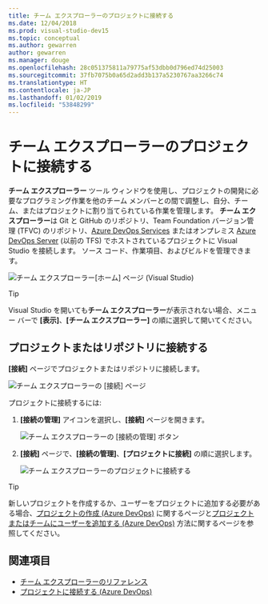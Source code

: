 ```yaml
---
title: チーム エクスプローラーのプロジェクトに接続する
ms.date: 12/04/2018
ms.prod: visual-studio-dev15
ms.topic: conceptual
ms.author: gewarren
author: gewarren
ms.manager: douge
ms.openlocfilehash: 28c051375811a79775af53dbb0d796ed74d25003
ms.sourcegitcommit: 37fb7075b0a65d2add3b137a5230767aa3266c74
ms.translationtype: HT
ms.contentlocale: ja-JP
ms.lasthandoff: 01/02/2019
ms.locfileid: "53848299"
---
```

# <a name="connect-to-projects-in-team-explorer"></a>チーム エクスプローラーのプロジェクトに接続する

**チーム エクスプローラー** ツール ウィンドウを使用し、プロジェクトの開発に必要なプログラミング作業を他のチーム メンバーとの間で調整し、自分、チーム、またはプロジェクトに割り当てられている作業を管理します。 **チーム エクスプローラー**は Git と GitHub のリポジトリ、Team Foundation バージョン管理 (TFVC) のリポジトリ、[Azure DevOps Services](/azure/devops/user-guide/what-is-azure-devops-services) またはオンプレミス [Azure DevOps Server](/tfs/index) (以前の TFS) でホストされているプロジェクトに Visual Studio を接続します。 ソース コード、作業項目、およびビルドを管理できます。

![チーム エクスプローラー[ホーム] ページ (Visual Studio)](media/team-explorer/team-explorer.png)

> [!TIP]
> Visual Studio を開いても**チーム エクスプローラー**が表示されない場合、メニュー バーで **[表示]**、**[チーム エクスプローラー]** の順に選択して開いてください。

## <a name="connect-to-a-project-or-repository"></a>プロジェクトまたはリポジトリに接続する

**[接続]** ページでプロジェクトまたはリポジトリに接続します。

![チーム エクスプローラーの [接続] ページ](media/team-explorer/connect.png)

プロジェクトに接続するには:

1. **[接続の管理]** アイコンを選択し、**[接続]** ページを開きます。

   ![チーム エクスプローラーの [接続の管理] ボタン](media/team-explorer/manage-connections.png)

1. **[接続]** ページで、**[接続の管理]**、**[プロジェクトに接続]** の順に選択します。

   ![チーム エクスプローラーのプロジェクトに接続する](media/team-explorer/connect-project.png)

> [!TIP]
> 新しいプロジェクトを作成するか、ユーザーをプロジェクトに追加する必要がある場合、[プロジェクトの作成 (Azure DevOps)](/azure/devops/organizations/projects/create-project) に関するページと[プロジェクトまたはチームにユーザーを追加する (Azure DevOps)](/azure/devops/organizations/security/add-users-team-project) 方法に関するページを参照してください。

## <a name="see-also"></a>関連項目

- [チーム エクスプローラーのリファレンス](reference/team-explorer-reference.md)
- [プロジェクトに接続する (Azure DevOps)](/azure/devops/organizations/projects/connect-to-projects)